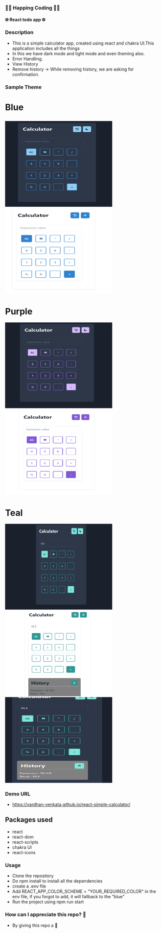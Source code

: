 ### 🤗🤗 Happing Coding 🤗🤗

#### 🌐 React todo app 🌐

### Description

- This is a simple calculator app, created using react and chakra UI.This application includes all the things
- In this we have dark mode and light mode and even theming also.
- Error Handling.
- View History
- Remove history -> While removing history, we are asking for confirmation.

### Sample Theme

# <p color="blue">Blue</p>

 <img src="./demoImages/blue-dark.png" width="350px" height="280px">
 <img src="./demoImages/blue-light.png" width="350px" height="280px">

# Purple

 <img src="./demoImages/purple-dark.png" width="350px" height="280px">
 <img src="./demoImages/purple-light.png" width="350px" height="280px">

# Teal

 <img src="./demoImages/Teal-Dark.png" width="350px" height="280px">
 <img src="./demoImages/Teal-light-history.png" width="350px" height="280px">
 <img src="./demoImages/teal-dark-history.png" width="350px" height="280px">

### Demo URL

- https://vardhan-venkata.github.io/react-simple-calculator/

## Packages used

- react
- react-dom
- react-scripts
- chakra UI
- react-icons

### Usage

- Clone the repository
- Do npm install to install all the dependencies
- create a .env file
- Add REACT_APP_COLOR_SCHEME = "YOUR_REQUIRED_COLOR" in the env file, if you forgot to add, it will fallback to the "blue"
- Run the project using npm run start

### How can I appreciate this repo? 💙

- By giving this repo a 🌟
